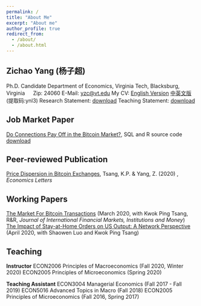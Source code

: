 ```yaml
---
permalink: /
title: "About Me"
excerpt: "About me"
author_profile: true
redirect_from: 
  - /about/
  - /about.html
---
```

## Zichao Yang (杨子超)
Ph.D. Candidate
Department of Economics, Virginia Tech, Blacksburg, Virginia &emsp; Zip: 24060
E-Mail: yzc@vt.edu
My CV: [English Version](https://www.dropbox.com/sh/skbbf0ap5fmyfey/AAAf3R1QE_odi2Rx6aDEabvKa?dl=0)       [中英文版](https://pan.baidu.com/s/1ouPqWIFD0MJMc7WImsy-Tw)(提取码:ynl3)
Research Statement: [download](https://www.dropbox.com/sh/skbbf0ap5fmyfey/AAAf3R1QE_odi2Rx6aDEabvKa?dl=0)         Teaching Statement: [download](https://www.dropbox.com/sh/skbbf0ap5fmyfey/AAAf3R1QE_odi2Rx6aDEabvKa?dl=0)
## Job Market Paper
[Do Connections Pay Off in the Bitcoin Market?](https://www.dropbox.com/sh/u9fonkhbnkxpree/AAAkEqAL0LfGGGnSy_xhVPJVa?dl=0), SQL and R source code [download](https://www.dropbox.com/sh/u9fonkhbnkxpree/AAAkEqAL0LfGGGnSy_xhVPJVa?dl=0) 
## Peer-reviewed Publication
[Price Dispersion in Bitcoin Exchanges](https://doi.org/10.1016/j.econlet.2020.109379), Tsang, K.P. & Yang, Z. (2020) , *Economics Letters*
## Working Papers
[The Market For Bitcoin Transactions](https://ssrn.com/abstract=3554458) (March 2020, with Kwok Ping Tsang, R&R, *Journal of International Financial Markets, Institutions and Money*)
[The Impact of Stay-at-Home Orders on US Output: A Network Perspective](https://ssrn.com/abstract=3571866) (April 2020, with Shaowen Luo and Kwok Ping Tsang)
## Teaching
**Instructor**
ECON2006 Principles of Macroeconomics (Fall 2020, Winter 2020)
ECON2005 Principles of Microeconomics (Spring 2020)

**Teaching Assistant**
ECON3004 Managerial Economics (Fall 2017 - Fall 2019)
ECON5016 Advanced Topics in Macro (Fall 2018)
ECON2005 Principles of Microeconomics (Fall 2016, Spring 2017)
